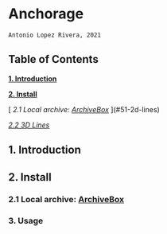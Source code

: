 # Anchorage



`Antonio Lopez Rivera, 2021`

## Table of Contents

[ **1. Introduction** ](#1-introduction)

[ **2. Install**  ](#2-install)

[ _2.1 Local archive: [ArchiveBox](https://archivebox.io/)_ ](#51-2d-lines)

[ _2.2 3D Lines_ ](#52-3d-lines)

## 1. Introduction

## 2. Install

### 2.1 Local archive: [ArchiveBox](https://archivebox.io/)

### 3. Usage

